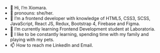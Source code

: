 - 👋 Hi, I’m Xiomara.
- 🤩 pronouns: she/her.
- 👀 I’m a frontend developer with knowledge of HTML5, CSS3, SCSS, JavaScript, React JS, Redux, Bootstrap 4, Firebase and Figma.
- 🌱 I’m currently learning Frontend Development student at Laboratoria.
- 💞️ I like to be constantly learning, spending time with my family and playing with my pets.
- 📫 How to reach me LinkedIn and Email.
